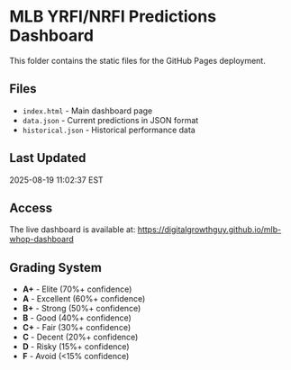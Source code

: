 # MLB YRFI/NRFI Predictions Dashboard

This folder contains the static files for the GitHub Pages deployment.

## Files

- `index.html` - Main dashboard page
- `data.json` - Current predictions in JSON format
- `historical.json` - Historical performance data

## Last Updated

2025-08-19 11:02:37 EST

## Access

The live dashboard is available at: https://digitalgrowthguy.github.io/mlb-whop-dashboard

## Grading System

- **A+** - Elite (70%+ confidence)
- **A** - Excellent (60%+ confidence)  
- **B+** - Strong (50%+ confidence)
- **B** - Good (40%+ confidence)
- **C+** - Fair (30%+ confidence)
- **C** - Decent (20%+ confidence)
- **D** - Risky (15%+ confidence)
- **F** - Avoid (<15% confidence)

